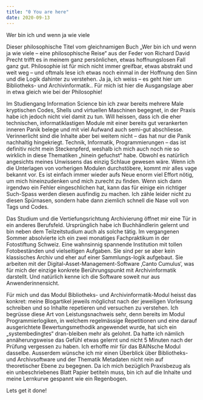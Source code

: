 ```yaml
---
title: "0 You are here"
date: 2020-09-13
---
```

Wer bin ich und wenn ja wie viele

Dieser philosophische Titel vom gleichnamigen Buch „Wer bin ich und wenn ja wie viele – eine philosophische Reise“ aus der Feder von Richard David Precht trifft es in meinem ganz persönlichen, etwas hoffnungslosen Fall ganz gut. Philosophie ist für mich nicht immer greifbar, etwas abstrakt und weit weg – und oftmals lese ich etwas noch einmal in der Hoffnung den Sinn und die Logik dahinter zu verstehen. Ja ja, ich weiss – es geht hier um Bibliotheks- und Archivinformatik.. Für mich ist hier die Ausgangslage aber in etwa gleich wie bei der Philosophie!

Im Studiengang Information Science bin ich zwar bereits mehrere Male kryptischen Codes, Shells und virtuellen Maschinen begegnet, in der Praxis habe ich jedoch nicht viel damit zu tun. Will heissen, dass ich die eher technischen, informatiklastigen Module mit einer bereits gut verankerten inneren Panik belege und mit viel Aufwand auch semi-gut abschliesse. Verinnerlicht sind die Inhalte aber bei weitem nicht – das hat nur die Panik nachhaltig hingekriegt. 
Technik, Informatik, Programmierungen – das ist definitiv nicht mein Steckenpferd, weshalb ich mich auch noch nie so wirklich in diese Thematiken „hinein gefuchst“ habe. Obwohl es natürlich angesichts meines Unwissens das einzig Schlaue gewesen wäre. Wenn ich die Unterlagen von vorherigen Modulen durchstöbere, kommt mir alles vage bekannt vor. Es ist einfach immer wieder aufs Neue enorm viel Effort nötig, um mich hineinzudenken und mich zurecht zu finden. Wenn sich dann irgendwo ein Fehler eingeschlichen hat, kann das für einige ein richtiger Such-Spass werden diesen ausfindig zu machen. Ich zähle leider nicht zu diesen Spürnasen, sondern habe dann ziemlich schnell die Nase voll von Tags und Codes. 

Das Studium und die Vertiefungsrichtung Archivierung öffnet mir eine Tür in ein anderes Berufsfeld. Ursprünglich habe ich Buchhändlerin gelernt und bin neben dem Teilzeitstudium auch als solche tätig. Im vergangenen Sommer absolvierte ich ein zwei monatiges Fachpraktikum in der Fotostiftung Schweiz. Eine wahnsinnig spannende Institution mit tollen Fotobeständen und vielseitigen Aufgaben. Sie sind per se aber kein klassisches Archiv und eher auf einer Sammlungs-logik aufgebaut. Sie arbeiten mit der Digital-Asset-Management-Software ‚Canto Cumulus‘, was für mich der einzige konkrete Berührungspunkt mit Archivinformatik darstellt. Und natürlich kenne ich die Software soweit nur aus Anwenderinnensicht. 

Für mich und das Modul Bibliotheks- und Archivinformatik-Modul heisst das konkret: meine Blogartikel jeweils möglichst nach der jeweiligen Vorlesung schreiben und so Inhalte repetieren und versuchen zu verstehen. Ich begrüsse diese Art von Leistungsnachweis sehr, denn bereits im Modul Programmierlogiken, in welchem regelmässige Repetitionen und eine darauf ausgerichtete Bewertungsmethodik angewendet wurde, hat sich ein „systembedingtes“ dran-bleiben mehr als gelohnt. Da hatte ich nämlich annäherungsweise das Gefühl etwas gelernt und nicht 5 Minuten nach der Prüfung vergessen zu haben. Ich erhoffe mir für das BAINsche Modul dasselbe. Ausserdem wünsche ich mir einen Überblick über Bibliotheks- und Archivsoftware und der Thematik Metadaten nicht rein auf theoretischer Ebene zu begegnen. Da ich mich bezüglich Praxisbezug als ein unbeschriebenes Blatt Papier betiteln muss, bin ich auf die Inhalte und meine Lernkurve gespannt wie ein Regenbogen.

Lets get it done!

